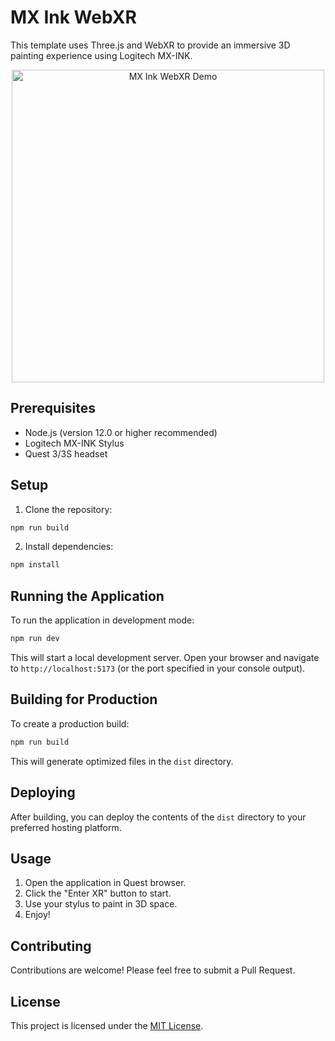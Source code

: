 # MX Ink WebXR

This template uses Three.js and WebXR to provide an immersive 3D painting experience using Logitech MX-INK.

<p align="center">
<img src="https://github.com/user-attachments/assets/a0bdc4d3-40b8-4f5e-99eb-8d664477294b" alt="MX Ink WebXR Demo" width="500"/>
</p>

## Prerequisites

- Node.js (version 12.0 or higher recommended)
- Logitech MX-INK Stylus
- Quest 3/3S headset 

## Setup

1. Clone the repository:
```sh
npm run build
```

2. Install dependencies:
```sh
npm install
```

## Running the Application

To run the application in development mode:
```sh
npm run dev
```

This will start a local development server. Open your browser and navigate to `http://localhost:5173` (or the port specified in your console output).

## Building for Production

To create a production build:
```sh
npm run build
```


This will generate optimized files in the `dist` directory.

## Deploying

After building, you can deploy the contents of the `dist` directory to your preferred hosting platform.

## Usage

1. Open the application in Quest browser.
2. Click the "Enter XR" button to start.
3. Use your stylus to paint in 3D space.
4. Enjoy!

## Contributing

Contributions are welcome! Please feel free to submit a Pull Request.

## License

This project is licensed under the [MIT License](LICENSE).
